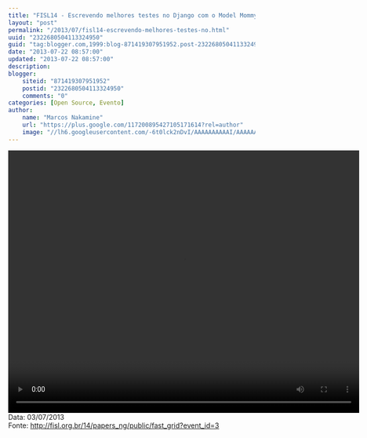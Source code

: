 ```yaml
---
title: "FISL14 - Escrevendo melhores testes no Django com o Model Mommy"
layout: "post"
permalink: "/2013/07/fisl14-escrevendo-melhores-testes-no.html"
uuid: "2322680504113324950"
guid: "tag:blogger.com,1999:blog-871419307951952.post-2322680504113324950"
date: "2013-07-22 08:57:00"
updated: "2013-07-22 08:57:00"
description: 
blogger:
    siteid: "871419307951952"
    postid: "2322680504113324950"
    comments: "0"
categories: [Open Source, Evento]
author: 
    name: "Marcos Nakamine"
    url: "https://plus.google.com/117200895427105171614?rel=author"
    image: "//lh6.googleusercontent.com/-6t0lck2nDvI/AAAAAAAAAAI/AAAAAAAAOBw/_9ON3AiIr48/s32-c/photo.jpg"
---
```


<div class="css-full-post-content js-full-post-content">
<video controls="" height="535" width="716">  <source src="http://hemingway.softwarelivre.org/fisl14/high/41c/sala41c-high-201307031405.ogg" type="video/ogg"></source>  Your browser does not support the video tag. </video>Data: 03/07/2013<br>Fonte: <a href="http://fisl.org.br/14/papers_ng/public/fast_grid?event_id=3">http://fisl.org.br/14/papers_ng/public/fast_grid?event_id=3</a>
</div>